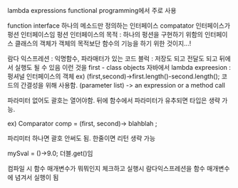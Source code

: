 lambda expressions
functional programming에서 주로 사용

function interface 하나의 메소드만 정의하는 인터페이스
compatator 인터페이스가 펑션 인터페이스임
펑션 인터페이스의 목적 : 하나의 펑션을 구현하기 위함의 인터페이스
클래스의 객체가 객체의 목적보단 함수의 기능을 하기 위한 것이지...!

람다 익스프레션
: 익명함수, 파라매터가 있는 코드 블럭
: 저장도 되고 전달도 되고 뒤에서 실행도 될 수 있음 이런 것을 first - class objects
자바에서 lambda expreesion
: 펑셔널 인터페이스의 객체
ex) (first,second)->first.length()-second.length();
코드의 간결성을 위해 사용함.
(parameter list) -> an expression or a method call

파라미터 없어도 괄호는 열어야함. 뒤에 함수에서 파라미터가 유추되면 타입은 생략 가능.

ex) Comparator<Stirng> comp = (first, second)-> blahblah ;

파리미터 하나면 괄호 안써도 됨. 한줄이면 리턴 생략 가능

mySval = ()->9.0; 더블.get()임

컴파일 시 함수 매개변수가 뭐뭐인지 체크하고 실행시 람다익스프레션을 함수 매개변수에 념겨서 실행이 됨
